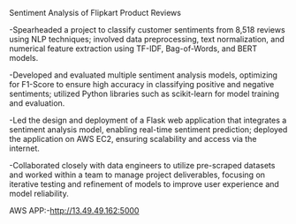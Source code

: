 Sentiment Analysis of Flipkart Product Reviews

-Spearheaded a project to classify customer sentiments from 8,518 reviews using NLP techniques; involved data preprocessing, text normalization, and numerical feature extraction using TF-IDF, Bag-of-Words, and BERT models.

-Developed and evaluated multiple sentiment analysis models, optimizing for F1-Score to ensure high accuracy in classifying positive and negative sentiments; utilized Python libraries such as scikit-learn for model training and evaluation.

-Led the design and deployment of a Flask web application that integrates a sentiment analysis model, enabling real-time sentiment prediction; deployed the application on AWS EC2, ensuring scalability and access via the internet.

-Collaborated closely with data engineers to utilize pre-scraped datasets and worked within a team to manage project deliverables, focusing on iterative testing and refinement of models to improve user experience and model reliability.

AWS APP:-http://13.49.49.162:5000
